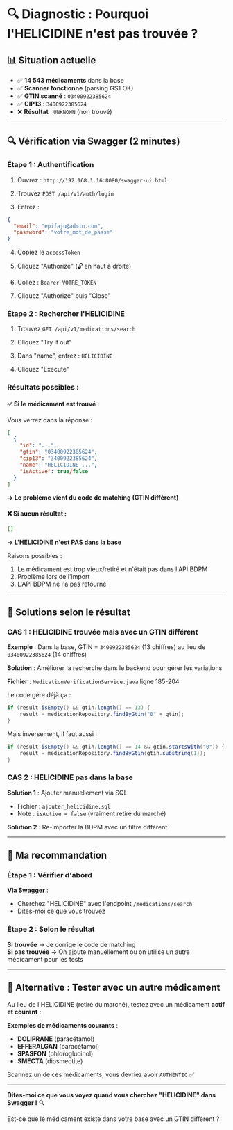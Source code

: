 # 🔍 Diagnostic : Pourquoi l'HELICIDINE n'est pas trouvée ?

## 📊 Situation actuelle

- ✅ **14 543 médicaments** dans la base
- ✅ **Scanner fonctionne** (parsing GS1 OK)
- ✅ **GTIN scanné** : `03400922385624`
- ✅ **CIP13** : `3400922385624`
- ❌ **Résultat** : `UNKNOWN` (non trouvé)

---

## 🔍 Vérification via Swagger (2 minutes)

### Étape 1 : Authentification

1. Ouvrez : `http://192.168.1.16:8080/swagger-ui.html`

2. Trouvez `POST /api/v1/auth/login`

3. Entrez :

```json
{
  "email": "epifaju@admin.com",
  "password": "votre_mot_de_passe"
}
```

4. Copiez le `accessToken`

5. Cliquez "Authorize" (🔓 en haut à droite)

6. Collez : `Bearer VOTRE_TOKEN`

7. Cliquez "Authorize" puis "Close"

### Étape 2 : Rechercher l'HELICIDINE

1. Trouvez `GET /api/v1/medications/search`

2. Cliquez "Try it out"

3. Dans "name", entrez : `HELICIDINE`

4. Cliquez "Execute"

### Résultats possibles :

#### ✅ Si le médicament est trouvé :

Vous verrez dans la réponse :

```json
[
  {
    "id": "...",
    "gtin": "03400922385624",
    "cip13": "3400922385624",
    "name": "HELICIDINE ...",
    "isActive": true/false
  }
]
```

**→ Le problème vient du code de matching (GTIN différent)**

#### ❌ Si aucun résultat :

```json
[]
```

**→ L'HELICIDINE n'est PAS dans la base**

Raisons possibles :

1. Le médicament est trop vieux/retiré et n'était pas dans l'API BDPM
2. Problème lors de l'import
3. L'API BDPM ne l'a pas retourné

---

## 🔧 Solutions selon le résultat

### CAS 1 : HELICIDINE trouvée mais avec un GTIN différent

**Exemple** : Dans la base, GTIN = `3400922385624` (13 chiffres) au lieu de `03400922385624` (14 chiffres)

**Solution** : Améliorer la recherche dans le backend pour gérer les variations

**Fichier** : `MedicationVerificationService.java` ligne 185-204

Le code gère déjà ça :

```java
if (result.isEmpty() && gtin.length() == 13) {
    result = medicationRepository.findByGtin("0" + gtin);
}
```

Mais inversement, il faut aussi :

```java
if (result.isEmpty() && gtin.length() == 14 && gtin.startsWith("0")) {
    result = medicationRepository.findByGtin(gtin.substring(1));
}
```

### CAS 2 : HELICIDINE pas dans la base

**Solution 1** : Ajouter manuellement via SQL

- Fichier : `ajouter_helicidine.sql`
- Note : `isActive = false` (vraiment retiré du marché)

**Solution 2** : Re-importer la BDPM avec un filtre différent

---

## 🎯 Ma recommandation

### Étape 1 : Vérifier d'abord

**Via Swagger** :

- Cherchez "HELICIDINE" avec l'endpoint `/medications/search`
- Dites-moi ce que vous trouvez

### Étape 2 : Selon le résultat

**Si trouvée** → Je corrige le code de matching  
**Si pas trouvée** → On ajoute manuellement ou on utilise un autre médicament pour les tests

---

## 🧪 Alternative : Tester avec un autre médicament

Au lieu de l'HELICIDINE (retiré du marché), testez avec un médicament **actif et courant** :

**Exemples de médicaments courants** :

- **DOLIPRANE** (paracétamol)
- **EFFERALGAN** (paracétamol)
- **SPASFON** (phloroglucinol)
- **SMECTA** (diosmectite)

Scannez un de ces médicaments, vous devriez avoir `AUTHENTIC` ✅

---

**Dites-moi ce que vous voyez quand vous cherchez "HELICIDINE" dans Swagger !** 🔍

Est-ce que le médicament existe dans votre base avec un GTIN différent ?



